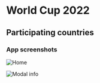 # World Cup 2022

## Participating countries

### App screenshots

![Home]('https://raw.githubusercontent.com/rbalves/world-cup-countries-app/main/assets/home.png')

![Modal info]('https://raw.githubusercontent.com/rbalves/world-cup-countries-app/main/assets/modal-info.png')